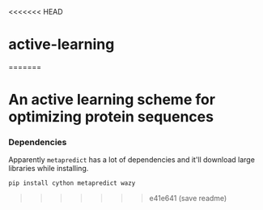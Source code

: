 <<<<<<< HEAD
# active-learning
=======
# An active learning scheme for optimizing protein sequences

### Dependencies
Apparently `metapredict` has a lot of dependencies and it'll download large libraries while installing.
```
pip install cython metapredict wazy
```
>>>>>>> e41e641 (save readme)
